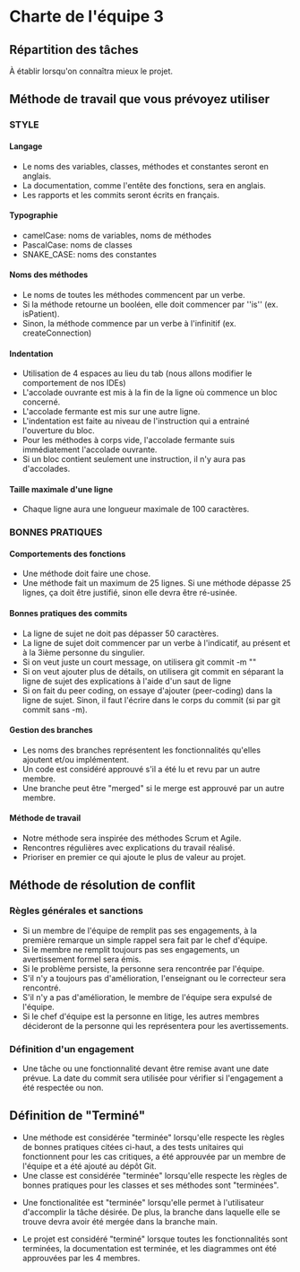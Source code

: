 # Charte de l'équipe 3

## Répartition des tâches
À établir lorsqu'on connaîtra mieux le projet.

## Méthode de travail que vous prévoyez utiliser

### STYLE

#### Langage
- Le noms des variables, classes, méthodes et constantes seront en anglais.
- La documentation, comme l'entête des fonctions, sera en anglais. 
- Les rapports et les commits seront écrits en français.

#### Typographie
- camelCase: noms de variables, noms de méthodes
- PascalCase: noms de classes
- SNAKE_CASE: noms des constantes

#### Noms des méthodes
- Le noms de toutes les méthodes commencent par un verbe.
- Si la méthode retourne un booléen, elle doit commencer par ''is'' (ex. isPatient).
- Sinon, la méthode commence par un verbe à l'infinitif (ex. createConnection)

#### Indentation
- Utilisation de 4 espaces au lieu du tab (nous allons modifier le comportement de nos IDEs)
- L'accolade ouvrante est mis à la fin de la ligne où commence un bloc concerné.
- L'accolade fermante est mis sur une autre ligne.
- L'indentation est faite au niveau de l'instruction qui a entrainé l'ouverture du bloc.
- Pour les méthodes à corps vide, l'accolade fermante suis immédiatement l'accolade ouvrante. 
- Si un bloc contient seulement une instruction, il n'y aura pas d'accolades. 

#### Taille maximale d'une ligne
- Chaque ligne aura une longueur maximale de 100 caractères.

### BONNES PRATIQUES

#### Comportements des fonctions
- Une méthode doit faire une chose.
- Une méthode fait un maximum de 25 lignes. Si une méthode dépasse 25 lignes, ça doit être justifié, sinon elle devra être ré-usinée.

#### Bonnes pratiques des commits
- La ligne de sujet ne doit pas dépasser 50 caractères.
- La ligne de sujet doit commencer par un verbe à l'indicatif, au présent et à la 3ième personne du singulier.
- Si on veut juste un court message, on utilisera git commit -m ""
- Si on veut ajouter plus de détails, on utilisera git commit en séparant la ligne de sujet des explications à l'aide d'un saut de ligne
- Si on fait du peer coding, on essaye d'ajouter (peer-coding) dans la ligne de sujet. Sinon, il faut l'écrire dans le corps du commit (si par git commit sans -m).

#### Gestion des branches
- Les noms des branches représentent les fonctionnalités qu'elles ajoutent et/ou implémentent.
- Un code est considéré approuvé s'il a été lu et revu par un autre membre.
- Une branche peut être "merged" si le merge est approuvé par un autre membre.

#### Méthode de travail
- Notre méthode sera inspirée des méthodes Scrum et Agile.
- Rencontres régulières avec explications du travail réalisé. 
- Prioriser en premier ce qui ajoute le plus de valeur au projet.  


## Méthode de résolution de conflit

### Règles générales et sanctions
- Si un membre de l'équipe de remplit pas ses engagements, à la première remarque un simple rappel sera fait par le chef d'équipe.
- Si le membre ne remplit toujours pas ses engagements, un avertissement formel sera émis. 
- Si le problème persiste, la personne sera rencontrée par l'équipe. 
- S'il n'y a toujours pas d'amélioration, l'enseignant ou le correcteur sera rencontré. 
- S'il n'y a pas d'amélioration, le membre de l'équipe sera expulsé de l'équipe. 
- Si le chef d'équipe est la personne en litige, les autres membres décideront de la personne qui les représentera pour les avertissements.

### Définition d'un engagement
- Une tâche ou une fonctionnalité devant être remise avant une date prévue. La date du commit sera utilisée pour vérifier si l'engagement a été respectée ou non. 

## Définition de "Terminé"
- Une méthode est considérée "terminée" lorsqu'elle respecte les règles de bonnes pratiques citées ci-haut, a des tests unitaires qui fonctionnent pour les cas critiques, a été approuvée par un membre de l'équipe et a été ajouté au dépôt Git.
- Une classe est considérée "terminée" lorsqu'elle respecte les règles de bonnes pratiques pour les classes et ses méthodes sont "terminées".
* Une fonctionalitée est "terminée" lorsqu'elle permet à l'utilisateur d'accomplir la tâche désirée. De plus, la branche dans laquelle elle se trouve devra avoir été mergée dans la branche main. 
- Le projet est considéré "terminé" lorsque toutes les fonctionnalités sont terminées, la documentation est terminée, et les diagrammes ont été approuvées par les 4 membres.
